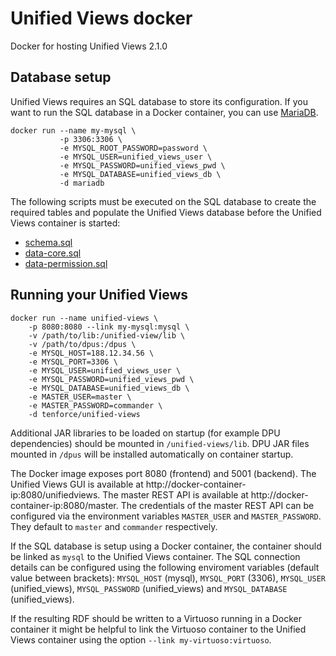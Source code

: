 # Unified Views docker
Docker for hosting Unified Views 2.1.0

## Database setup
Unified Views requires an SQL database to store its configuration. If you want to run the SQL database in a Docker container, you can use [MariaDB](https://registry.hub.docker.com/_/mariadb/).

    docker run --name my-mysql \
               -p 3306:3306 \
               -e MYSQL_ROOT_PASSWORD=password \
               -e MYSQL_USER=unified_views_user \
               -e MYSQL_PASSWORD=unified_views_pwd \
               -e MYSQL_DATABASE=unified_views_db \
               -d mariadb

The following scripts must be executed on the SQL database to create the required tables and populate the Unified Views database before the Unified Views container is started:
- [schema.sql](https://raw.githubusercontent.com/UnifiedViews/Core/UV_v2.1.0/db/mysql/schema.sql)
- [data-core.sql](https://raw.githubusercontent.com/UnifiedViews/Core/UV_v2.1.0/db/mysql/data-core.sql)
- [data-permission.sql](https://raw.githubusercontent.com/UnifiedViews/Core/UV_v2.1.0/db/mysql/data-permissions.sql)

## Running your Unified Views
    docker run --name unified-views \
        -p 8080:8080 --link my-mysql:mysql \
        -v /path/to/lib:/unified-view/lib \
        -v /path/to/dpus:/dpus \
        -e MYSQL_HOST=188.12.34.56 \
        -e MYSQL_PORT=3306 \
        -e MYSQL_USER=unified_views_user \
        -e MYSQL_PASSWORD=unified_views_pwd \
        -e MYSQL_DATABASE=unified_views_db \
        -e MASTER_USER=master \
        -e MASTER_PASSWORD=commander \
        -d tenforce/unified-views

Additional JAR libraries to be loaded on startup (for example DPU dependencies) should be mounted in `/unified-views/lib`. DPU JAR files mounted in `/dpus` will be installed automatically on container startup.

The Docker image exposes port 8080 (frontend) and 5001 (backend). The Unified Views GUI is available at http://docker-container-ip:8080/unifiedviews. The master REST API is available at http://docker-container-ip:8080/master. The credentials of the master REST API can be configured via the environment variables `MASTER_USER` and `MASTER_PASSWORD`. They default to `master` and `commander` respectively.

If the SQL database is setup using a Docker container, the container should be linked as `mysql` to the Unified Views container. The SQL connection details can be configured using the following enviroment variables (default value between brackets): `MYSQL_HOST` (mysql), `MYSQL_PORT` (3306), `MYSQL_USER` (unified_views), `MYSQL_PASSWORD` (unified_views) and `MYSQL_DATABASE` (unified_views).

If the resulting RDF should be written to a Virtuoso running in a Docker container it might be helpful to link the Virtuoso container to the Unified Views container using the option `--link my-virtuoso:virtuoso`.
